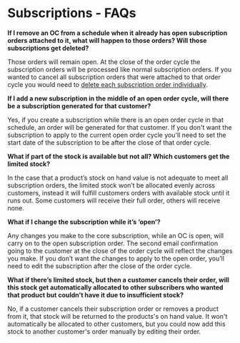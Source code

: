 # Subscriptions - FAQs

**If I remove an OC from a schedule when it already has open subscription orders attached to it, what will happen to those orders? Will those subscriptions get deleted?**

Those orders will remain open. At the close of the order cycle the subscription orders will be processed like normal subscription orders. If you wanted to cancel all subscription orders that were attached to that order cycle you would need to [delete each subscription order individually](subscriptions-creating-and-managing-orders.md#edit-one-specific-order).

**If I add a new subscription in the middle of an open order cycle, will there be a subscription generated for that customer?**

Yes, if you create a subscription while there is an open order cycle in that schedule, an order will be generated for that customer. If you don't want the subscription to apply to the current open order cycle you'll need to set the start date of the subscription to be after the close of that order cycle.

**What if part of the stock is available but not all? Which customers get the limited stock?**

In the case that a product’s stock on hand value is not adequate to meet all subscription orders, the limited stock won’t be allocated evenly across customers, instead it will fulfill customers orders with available stock until it runs out. Some customers will receive their full order, others will receive none.

**What if I change the subscription while it’s ‘open’?**

Any changes you make to the core subscription, while an OC is open, will carry on to the open subscription order. The second email confirmation going to the customer at the close of the order cycle will reflect the changes you make. If you don’t want the changes to apply to the open order, you’ll need to edit the subscription after the close of the order cycle.

**What if there’s limited stock, but then a customer cancels their order, will this stock get automatically allocated to other subscribers who wanted that product but couldn’t have it due to insufficient stock?**

No, if a customer cancels their subscription order or removes a product from it, that stock will be returned to the products's on hand value. It won't automatically be allocated to other customers, but you could now add this stock to another customer's order manually by editing their order.



